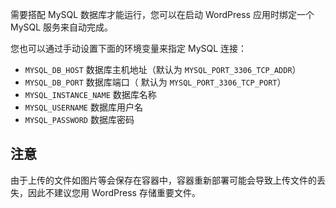 
需要搭配 MySQL 数据库才能运行，您可以在启动 WordPress 应用时绑定一个 MySQL 服务来自动完成。

您也可以通过手动设置下面的环境变量来指定 MySQL 连接：

* `MYSQL_DB_HOST`  数据库主机地址（默认为 `MYSQL_PORT_3306_TCP_ADDR`）
* `MYSQL_DB_PORT`  数据库端口（ 默认为 `MYSQL_PORT_3306_TCP_PORT`）
* `MYSQL_INSTANCE_NAME` 数据库名称
* `MYSQL_USERNAME`  数据库用户名
* `MYSQL_PASSWORD`  数据库密码

## 注意

由于上传的文件如图片等会保存在容器中，容器重新部署可能会导致上传文件的丢失，因此不建议您用 WordPress 存储重要文件。


